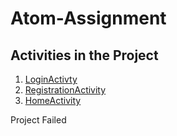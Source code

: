 <h1>Atom-Assignment</h1>

<h2>Activities in the Project</h2>

<ol>
 <li><a href="https://github.com/SKY-ROY/Atom-Assignment/blob/main/app/src/main/java/com/askyr/atomassignment/LoginActivity.java">LoginActivty</a></li>
 <li><a href="https://github.com/SKY-ROY/Atom-Assignment/blob/main/app/src/main/java/com/askyr/atomassignment/RegistrationActivity.java">RegistrationActivity</a></li>
 <li><a href="https://github.com/SKY-ROY/Atom-Assignment/blob/main/app/src/main/java/com/askyr/atomassignment/HomeActivity.java">HomeActivity</a></li>
</ol>

<p>Project Failed</p>
